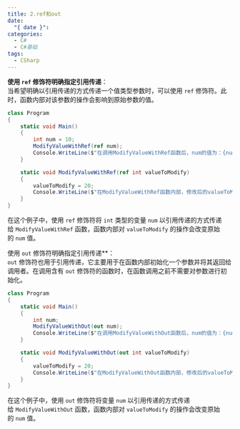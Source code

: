 ```yaml
---
title: 2.ref和out
date:
  "{ date }": 
categories:
  - C#
  - C#基础
tags:
  - CSharp
---
```


 **使用 `ref` 修饰符明确指定引用传递**：  
当希望明确以引用传递的方式传递一个值类型参数时，可以使用 `ref` 修饰符。此时，函数内部对该参数的操作会影响到原始参数的值。

```csharp
class Program
{
    static void Main()
    {
        int num = 10;
        ModifyValueWithRef(ref num);
        Console.WriteLine($"在调用ModifyValueWithRef函数后，num的值为：{num}");
    }

    static void ModifyValueWithRef(ref int valueToModify)
    {
        valueToModify = 20;
        Console.WriteLine($"在ModifyValueWithRef函数内部，修改后的valueToModify的值为：{valueToModify}");
    }
}
```


在这个例子中，使用 `ref` 修饰符将 `int` 类型的变量 `num` 以引用传递的方式传递给 `ModifyValueWithRef` 函数，函数内部对 `valueToModify` 的操作会改变原始的 `num` 值。

使用 `out` 修饰符明确指定引用传递**：  
`out` 修饰符也用于引用传递，它主要用于在函数内部初始化一个参数并将其返回给调用者。在调用含有 `out` 修饰符的函数时，在函数调用之前不需要对参数进行初始化。

```C#
class Program
{
    static void Main()
    {
        int num;
        ModifyValueWithOut(out num);
        Console.WriteLine($"在调用ModifyValueWithOut函数后，num的值为：{num}");
    }

    static void ModifyValueWithOut(out int valueToModify)
    {
        valueToModify = 20;
        Console.WriteLine($"在ModifyValueWithOut函数内部，修改后的valueToModify的值为：{valueToModify}");
    }
}
```


在这个例子中，使用 `out` 修饰符将变量 `num` 以引用传递的方式传递给 `ModifyValueWithOut` 函数，函数内部对 `valueToModify` 的操作会改变原始的 `num` 值。